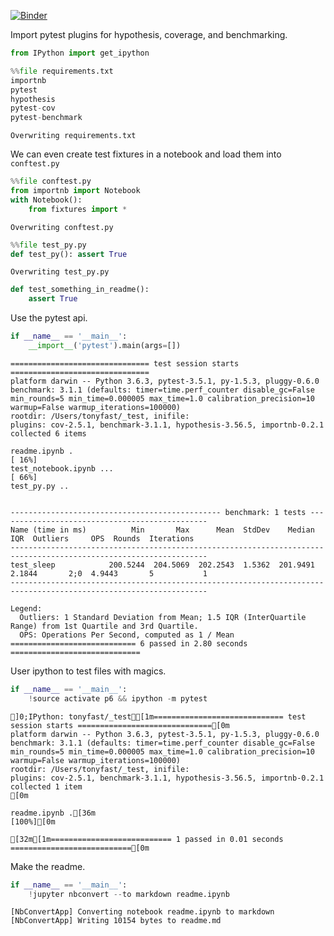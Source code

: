 
[![Binder](https://mybinder.org/badge.svg)](https://mybinder.org/v2/gh/tonyfast/pytest-notebook-import/master?urlpath=lab/tree/readme.ipynb)

Import pytest plugins for hypothesis, coverage, and benchmarking.


```python
from IPython import get_ipython
```


```python
%%file requirements.txt
importnb
pytest
hypothesis
pytest-cov
pytest-benchmark
```

    Overwriting requirements.txt


We can even create test fixtures in a notebook and load them into `conftest.py`


```python
%%file conftest.py
from importnb import Notebook
with Notebook():  
    from fixtures import *
```

    Overwriting conftest.py



```python
%%file test_py.py
def test_py(): assert True
```

    Overwriting test_py.py



```python
def test_something_in_readme():
    assert True
```

Use the pytest api.


```python
if __name__ == '__main__':
    __import__('pytest').main(args=[])    
```

    =============================== test session starts ===============================
    platform darwin -- Python 3.6.3, pytest-3.5.1, py-1.5.3, pluggy-0.6.0
    benchmark: 3.1.1 (defaults: timer=time.perf_counter disable_gc=False min_rounds=5 min_time=0.000005 max_time=1.0 calibration_precision=10 warmup=False warmup_iterations=100000)
    rootdir: /Users/tonyfast/_test, inifile:
    plugins: cov-2.5.1, benchmark-3.1.1, hypothesis-3.56.5, importnb-0.2.1
    collected 6 items
    
    readme.ipynb .                                                              [ 16%]
    test_notebook.ipynb ...                                                     [ 66%]
    test_py.py ..
    
    
    ----------------------------------------------- benchmark: 1 tests -----------------------------------------------
    Name (time in ms)          Min       Max      Mean  StdDev    Median     IQR  Outliers     OPS  Rounds  Iterations
    ------------------------------------------------------------------------------------------------------------------
    test_sleep            200.5244  204.5069  202.2543  1.5362  201.9491  2.1844       2;0  4.9443       5           1
    ------------------------------------------------------------------------------------------------------------------
    
    Legend:
      Outliers: 1 Standard Deviation from Mean; 1.5 IQR (InterQuartile Range) from 1st Quartile and 3rd Quartile.
      OPS: Operations Per Second, computed as 1 / Mean
    ============================ 6 passed in 2.80 seconds =============================


User ipython to test files with magics.


```python
if __name__ == '__main__':
    !source activate p6 && ipython -m pytest
```

    ]0;IPython: tonyfast/_test[1m============================= test session starts ==============================[0m
    platform darwin -- Python 3.6.3, pytest-3.5.1, py-1.5.3, pluggy-0.6.0
    benchmark: 3.1.1 (defaults: timer=time.perf_counter disable_gc=False min_rounds=5 min_time=0.000005 max_time=1.0 calibration_precision=10 warmup=False warmup_iterations=100000)
    rootdir: /Users/tonyfast/_test, inifile:
    plugins: cov-2.5.1, benchmark-3.1.1, hypothesis-3.56.5, importnb-0.2.1
    collected 1 item                                                               [0m
    
    readme.ipynb .[36m                                                           [100%][0m
    
    [32m[1m=========================== 1 passed in 0.01 seconds ===========================[0m


Make the readme.


```python
if __name__ == '__main__':
    !jupyter nbconvert --to markdown readme.ipynb
```

    [NbConvertApp] Converting notebook readme.ipynb to markdown
    [NbConvertApp] Writing 10154 bytes to readme.md

